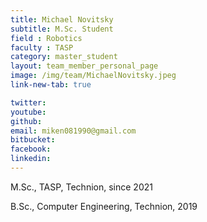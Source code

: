 ```yaml
---
title: Michael Novitsky
subtitle: M.Sc. Student
field : Robotics
faculty : TASP
category: master_student
layout: team_member_personal_page
image: /img/team/MichaelNovitsky.jpeg
link-new-tab: true

twitter: 
youtube: 
github: 
email: miken081990@gmail.com
bitbucket: 
facebook:
linkedin: 
---
```


M.Sc., TASP, Technion, since 2021

B.Sc., Computer Engineering, Technion, 2019



<!-- {% bibliography --query @*[year=2023] --group_by none %}
{% bibliography -q @*[c ~= {{ V. Indelman }}] %}
{% bibliography --sort authors %} -->
